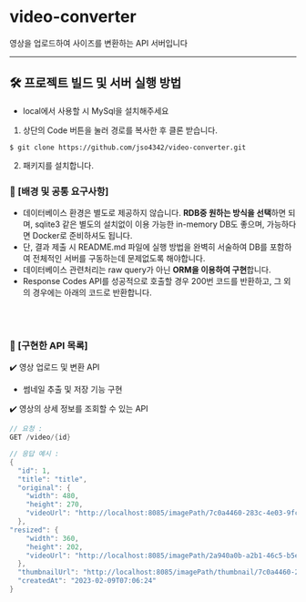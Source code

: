 # video-converter
영상을 업로드하여 사이즈를 변환하는 API 서버입니다
<hr>

## 🛠 **프로젝트 빌드 및 서버 실행 방법**

- local에서 사용할 시 MySql을 설치해주세요


1. 상단의 Code 버튼을 눌러 경로를 복사한 후 클론 받습니다.

```
$ git clone https://github.com/jso4342/video-converter.git
```

2. 패키지를 설치합니다.

### 📣 [배경 및 공통 요구사항]
- 데이터베이스 환경은 별도로 제공하지 않습니다.
 **RDB중 원하는 방식을 선택**하면 되며, sqlite3 같은 별도의 설치없이 이용 가능한 in-memory DB도 좋으며, 가능하다면 Docker로 준비하셔도 됩니다.
- 단, 결과 제출 시 README.md 파일에 실행 방법을 완벽히 서술하여 DB를 포함하여 전체적인 서버를 구동하는데 문제없도록 해야합니다.
- 데이터베이스 관련처리는 raw query가 아닌 **ORM을 이용하여 구현**합니다.
- Response Codes API를 성공적으로 호출할 경우 200번 코드를 반환하고, 그 외의 경우에는 아래의 코드로 반환합니다.

<br>


<br>

### 📙 [구현한 API 목록]
✔️ 영상 업로드 및 변환 API
- 썸네일 추출 및 저장 기능 구현

✔️ 영상의 상세 정보를 조회할 수 있는 API

```java
// 요청 :  
GET /video/{id}

// 응답 예시 : 
{
  "id": 1,
  "title": "title",
  "original": {
    "width": 480,
    "height": 270,
    "videoUrl": "http://localhost:8085/imagePath/7c0a4460-283c-4e03-9fca-402930c8e080.mp4"
  },
"resized": {
    "width": 360,
    "height": 202,
    "videoUrl": "http://localhost:8085/imagePath/2a940a0b-a2b1-46c5-b5ea-502e917f909f.mp4"
  },
  "thumbnailUrl": "http://localhost:8085/imagePath/thumbnail/7c0a4460-283c-4e03-9fca-402930c8e080_thumbnail.jpg",
  "createdAt": "2023-02-09T07:06:24"
}
```

<br>
